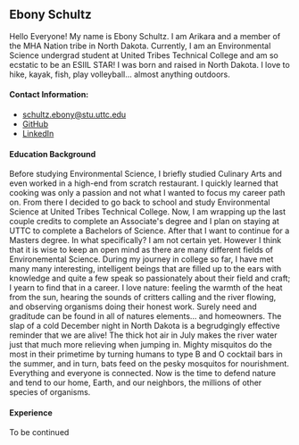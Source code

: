 ## Ebony Schultz
Hello Everyone! My name is Ebony Schultz. I am Arikara and a member of the MHA Nation tribe in North Dakota. Currently, I am an Environmental Science undergrad student at United Tribes Technical College and am so ecstatic to be an ESIIL STAR! I was born and raised in North Dakota. I love to hike, kayak, fish, play volleyball... almost anything outdoors. 

#### Contact Information:
+ schultz.ebony@stu.uttc.edu
+ [GitHub](https://github.com/ESchultz2024/ESchultz2024.github.io)
+ [LinkedIn](https://www.linkedin.com/in/ebony-schultz-847b10304?lipi=urn%3Ali%3Apage%3Ad_flagship3_profile_view_base_contact_details%3B8U%2BE9DBYTE%2B4lAhE%2FZkEOA%3D%3D)

#### Education Background
Before studying Environmental Science, I briefly studied Culinary Arts and even worked in a high-end from scratch restaurant. I quickly learned that cooking was only a passion and not what I wanted to focus my career path on. From there I decided to go back to school and study Environmental Science at United Tribes Technical College. Now, I am wrapping up the last couple credits to complete an Associate's degree and I plan on staying at UTTC to complete a Bachelors of Science. After that I want to continue for a Masters degree. In what specifically? I am not certain yet. However I think that it is wise to keep an open mind as there are many different fields of Environemental Science.
  During my journey in college so far, I have met many many interesting, intelligent beings that are filled up to the ears with knowledge and quite a few speak so passionately about their field and craft; I yearn to find that in a career. I love nature: feeling the warmth of the heat from the sun, hearing the sounds of critters calling and the river flowing, and observing organisms doing their honest work. Surely need and graditude can be found in all of natures elements... and homeowners. The slap of a cold December night in North Dakota is a begrudgingly effective reminder that we are alive! The thick hot air in July makes the river water just that much more relieving when jumping in. Mighty misquitos do the most in their primetime by turning humans to type B and O cocktail bars in the summer, and in turn, bats feed on the pesky mosquitos for nourishment. Everything and everyone is connected. Now is the time to defend nature and tend to our home, Earth, and our neighbors, the millions of other species of organisms.
  
#### Experience
To be continued
